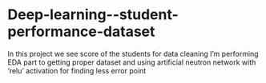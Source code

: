 # Deep-learning--student-performance-dataset
In this project we see score of the students for data cleaning I’m performing EDA part  to getting proper dataset and using artificial neutron network with ‘relu’ activation for finding less error point
